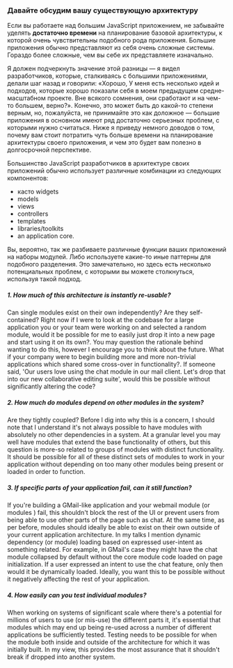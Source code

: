 ### Давайте обсудим вашу существующую архитектуру

Если вы работаете над большим JavaScript приложением, не забывайте уделять 
**достаточно времени** на планирование базовой архитектуры, к которой очень
чувствительны подобного рода приложения. Большие приложения обычно представляют
из себя очень сложные системы. Гораздо более сложные, чем вы себе их
представляете изначально.

Я должен подчеркнуть значение этой разницы — я видел разработчиков, которые,
сталкиваясь с большими приложениями, делали шаг назад и говорили: «Хорошо,
У меня есть несколько идей и подходов, которые хорошо показали себя в моем
предыдущем средне-масштабном проекте. Вне всякого сомнения, они сработают и
на чем-то большем, верно?». Конечно, это может быть до какой-то степени верным,
но, пожалуйста, не принимайте это как доложное — большие приложения в основном
имеют ряд достаточно серьезных проблем, с которыми нужно считаться. Ниже я
приведу немного доводов о том, почему вам стоит потратить чуть больше времени 
на планирование архитектуры своего приложения, и чем это будет вам полезно
в долгосрочной перспективе.

Большинство JavaScript разработчиков в архитектуре своих приложений обычно
использует различные комбинации из следующих компонентов:

*   касто widgets
*   models
*   views
*   controllers
*   templates
*   libraries/toolkits
*   an application core.

Вы, вероятно, так же разбиваете различные функции ваших приложений на наборы
модулей. Либо используете какие-то иные паттерны для подобного разделения. Это
замечательно, но здесь есть несколько потенциальных проблем, с которыми вы
можете столкнуться, используя такой подход.

##### 1. How much of this architecture is instantly re-usable? 

Can single modules exist on their own independently? Are they self-contained?
Right now if I were to look at the codebase for a large application you or your 
team were working on and selected a random module, would it be possible for me 
to easily just drop it into a new page and start using it on its own?. You may 
question the rationale behind wanting to do this, however I encourage you to 
think about the future. What if your company were to begin building more and 
more non-trivial applications which shared some cross-over in functionality?. If
someone said, 'Our users love using the chat module in our mail client. Let's 
drop that into our new collaborative editing suite', would this be possible 
without significantly altering the code?


##### 2. How much do modules depend on other modules in the system? 

Are they tightly coupled? Before I dig into why this is a concern, I should
note that I understand it's not always possible to have modules with absolutely 
no other dependencies in a system. At a granular level you may well have modules
that extend the base functionality of others, but this question is more-so 
related to groups of modules with distinct functionality. It should be possible 
for all of these distinct sets of modules to work in your application without 
depending on too many other modules being present or loaded in order to function.


##### 3. If specific parts of your application fail, can it still function? 

If you're building a GMail-like application and your webmail module (or modules
) fail, this shouldn't block the rest of the UI or prevent users from being able
to use other parts of the page such as chat. At the same time, as per before, 
modules should ideally be able to exist on their own outside of your current 
application architecture. In my talks I mention dynamic dependency (or module) 
loading based on expressed user-intent as something related. For example, in 
GMail's case they might have the chat module collapsed by default without the 
core module code loaded on page initialization. If a user expressed an intent to
use the chat feature, only then would it be dynamically loaded. Ideally, you 
want this to be possible without it negatively affecting the rest of your 
application.


##### 4. How easily can you test individual modules?

When working on systems of significant scale where there's a potential for
millions of users to use (or mis-use) the different parts it, it's essential 
that modules which may end up being re-used across a number of different 
applications be sufficiently tested. Testing needs to be possible for when the 
module both inside and outside of the architecture for which it was initially 
built. In my view, this provides the most assurance that it shouldn't break if 
dropped into another system.